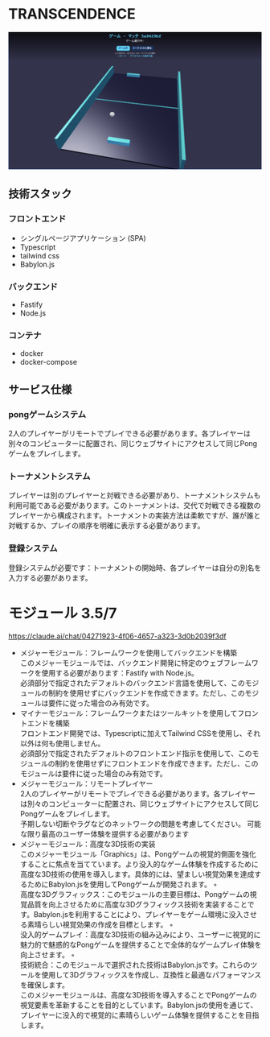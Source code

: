# TRANSCENDENCE
![サンプル画像](./img/game.png)

## 技術スタック
### フロントエンド 
- シングルページアプリケーション (SPA)
- Typescript
- tailwind css
- Babylon.js

### バックエンド 
- Fastify
- Node.js

### コンテナ
- docker
- docker-compose

## サービス仕様
### pongゲームシステム
2人のプレイヤーがリモートでプレイできる必要があります。各プレイヤーは別々のコンピューターに配置され、同じウェブサイトにアクセスして同じPongゲームをプレイします。

### トーナメントシステム
プレイヤーは別のプレイヤーと対戦できる必要があり、トーナメントシステムも利用可能である必要があります。このトーナメントは、交代で対戦できる複数のプレイヤーから構成されます。トーナメントの実装方法は柔軟ですが、誰が誰と対戦するか、プレイの順序を明確に表示する必要があります。

### 登録システム
登録システムが必要です：トーナメントの開始時、各プレイヤーは自分の別名を入力する必要があります。


# モジュール 3.5/7
https://claude.ai/chat/04271923-4f06-4657-a323-3d0b2039f3df

- メジャーモジュール：フレームワークを使用してバックエンドを構築  
このメジャーモジュールでは、バックエンド開発に特定のウェブフレームワークを使用する必要があります：Fastify with Node.js。  
必須部分で指定されたデフォルトのバックエンド言語を使用して、このモジュールの制約を使用せずにバックエンドを作成できます。ただし、このモジュールは要件に従った場合のみ有効です。   
- マイナーモジュール：フレームワークまたはツールキットを使用してフロントエンドを構築  
フロントエンド開発では、Typescriptに加えてTailwind CSSを使用し、それ以外は何も使用しません。   
必須部分で指定されたデフォルトのフロントエンド指示を使用して、このモジュールの制約を使用せずにフロントエンドを作成できます。ただし、このモジュールは要件に従った場合のみ有効です。
- メジャーモジュール：リモートプレイヤー  
2人のプレイヤーがリモートでプレイできる必要があります。各プレイヤーは別々のコンピューターに配置され、同じウェブサイトにアクセスして同じPongゲームをプレイします。   
予期しない切断やラグなどのネットワークの問題を考慮してください。
可能な限り最高のユーザー体験を提供する必要があります
- メジャーモジュール：高度な3D技術の実装  
このメジャーモジュール「Graphics」は、Pongゲームの視覚的側面を強化することに焦点を当てています。より没入的なゲーム体験を作成するために高度な3D技術の使用を導入します。具体的には、望ましい視覚効果を達成するためにBabylon.jsを使用してPongゲームが開発されます。
◦    
高度な3Dグラフィックス：このモジュールの主要目標は、Pongゲームの視覚品質を向上させるために高度な3Dグラフィックス技術を実装することです。Babylon.jsを利用することにより、プレイヤーをゲーム環境に没入させる素晴らしい視覚効果の作成を目標とします。
◦   
没入的ゲームプレイ：高度な3D技術の組み込みにより、ユーザーに視覚的に魅力的で魅惑的なPongゲームを提供することで全体的なゲームプレイ体験を向上させます。
◦    
技術統合：このモジュールで選択された技術はBabylon.jsです。これらのツールを使用して3Dグラフィックスを作成し、互換性と最適なパフォーマンスを確保します。  
このメジャーモジュールは、高度な3D技術を導入することでPongゲームの視覚要素を革新することを目的としています。Babylon.jsの使用を通じて、プレイヤーに没入的で視覚的に素晴らしいゲーム体験を提供することを目指します。
